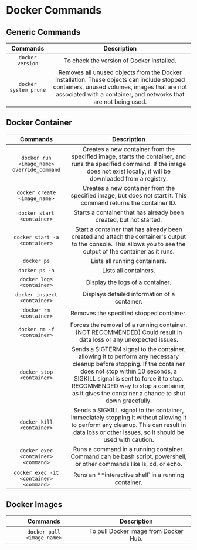 # Docker Commands

## Generic Commands

|Commands|Description|
|:-:|:-:|
|`docker version`|To check the version of Docker installed.|
|`docker system prune`|Removes all unused objects from the Docker installation. These objects can include stopped containers, unused volumes, images that are not associated with a container, and networks that are not being used.|

## Docker Container

|Commands|Description|
|:-:|:-:|
|`docker run <image_name> override_command`|Creates a new container from the specified image, starts the container, and runs the specified command. If the image does not exist locally, it will be downloaded from a registry.|
|`docker create <image_name>`|Creates a new container from the specified image, but does not start it. This command returns the container ID.|
|`docker start <container>`|Starts a container that has already been created, but not started.|
|`docker start -a <container>`|Start a container that has already been created and attach the container's output to the console. This allows you to see the output of the container as it runs.|
|`docker ps`|Lists all running containers.|
|`docker ps -a`|Lists all containers.|
|`docker logs <container>`|Display the logs of a container.|
|`docker inspect <container>`|Displays detailed information of a container.|
|`docker rm <container>`|Removes the specified stopped container.|
|`docker rm -f <container>`|Forces the removal of a running container. (NOT RECOMMENDED) Could result in data loss or any unexpected issues.|
|`docker stop <container>`|Sends a SIGTERM signal to the container, allowing it to perform any necessary cleanup before stopping. If the container does not stop within 10 seconds, a SIGKILL signal is sent to force it to stop. RECOMMENDED way to stop a container, as it gives the container a chance to shut down gracefully.|
|`docker kill <container>`|Sends a SIGKILL signal to the container, immediately stopping it without allowing it to perform any cleanup. This can result in data loss or other issues, so it should be used with caution.|
|`docker exec <container> <command>`|Runs a command in a running container. Command can be bash script, powershell, or other commands like ls, cd, or echo.|
|`docker exec -it <container> <command>`|Runs an **interactive shell` in a running container.|

## Docker Images

|Commands|Description|
|:-:|:-:|
|`docker pull <image_name>`|To pull Docker image from Docker Hub.|
